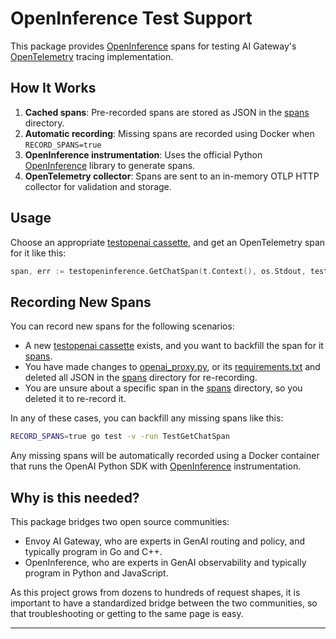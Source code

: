 # OpenInference Test Support

This package provides [OpenInference] spans for testing AI Gateway's
[OpenTelemetry] tracing implementation.

## How It Works

1. **Cached spans**: Pre-recorded spans are stored as JSON in the [spans](spans)
   directory.
2. **Automatic recording**: Missing spans are recorded using Docker when
   `RECORD_SPANS=true`
3. **OpenInference instrumentation**: Uses the official Python [OpenInference]
   library to generate spans.
4. **OpenTelemetry collector**: Spans are sent to an in-memory OTLP HTTP
   collector for validation and storage.

## Usage

Choose an appropriate [testopenai cassette](../testopenai/requests.go), and get
an OpenTelemetry span for it like this:

```go
span, err := testopeninference.GetChatSpan(t.Context(), os.Stdout, testopenai.CassetteChatBasic)
```

## Recording New Spans

You can record new spans for the following scenarios:
* A new [testopenai cassette](../testopenai/requests.go) exists, and you want
  to backfill the span for it [spans](spans).
* You have made changes to [openai_proxy.py](openai_proxy.py), or its
  [requirements.txt](requirements.txt) and deleted all JSON in the
  [spans](spans) directory for re-recording.
* You are unsure about a specific span in the [spans](spans) directory, so you
  deleted it to re-record it.

In any of these cases, you can backfill any missing spans like this:
```bash
RECORD_SPANS=true go test -v -run TestGetChatSpan
```

Any missing spans will be automatically recorded using a Docker container
that runs the OpenAI Python SDK with [OpenInference][OpenInference]
instrumentation.

## Why is this needed?

This package bridges two open source communities:

* Envoy AI Gateway, who are experts in GenAI routing and policy, and typically
  program in Go and C++.
* OpenInference, who are experts in GenAI observability and typically program
  in Python and JavaScript.

As this project grows from dozens to hundreds of request shapes, it is
important to have a standardized bridge between the two communities, so that
troubleshooting or getting to the same page is easy.

---

[OpenTelemetry]: https://opentelemetry.io/docs/languages/go/
[OpenInference]: https://github.com/Arize-ai/openinference/tree/main/python/instrumentation/openinference-instrumentation-openai
